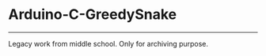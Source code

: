 # Arduino-C-GreedySnake
-----------------------------
Legacy work from middle school.
Only for archiving purpose.
